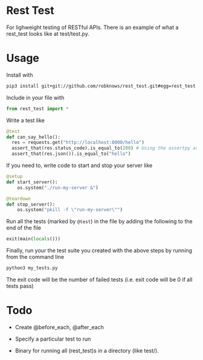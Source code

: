 # Rest Test

For lighweight testing of RESTful APIs. There is an example of what a
rest_test looks like at test/test.py.

# Usage

Install with

```bash
pip3 install git+git://github.com/robknows/rest_test.git#egg=rest_test
```

Include in your file with

```python
from rest_test import *
```

Write a test like

```python
@test
def can_say_hello():
  res = requests.get("http://localhost:8000/hello")
  assert_that(res.status_code).is_equal_to(200) # Using the assertpy assertions library
  assert_that(res.json()).is_equal_to("hello")
```

If you need to, write code to start and stop your server like

```python
@setup
def start_server():
    os.system("./run-my-server &")

@teardown
def stop_server():
    os.system("pkill -f \"run-my-server\"")
```

Run all the tests (marked by `@test`) in the file by adding the following to the end of the file

```python
exit(main(locals()))
```

Finally, run your the test suite you created with the above steps by running from the command line

```bash
python3 my_tests.py
```

The exit code will be the number of failed tests (i.e. exit code will be 0 if all tests pass)

# Todo

- Create @before_each, @after_each

- Specify a particular test to run

- Binary for running all (rest_test)s in a directory (like test/).
